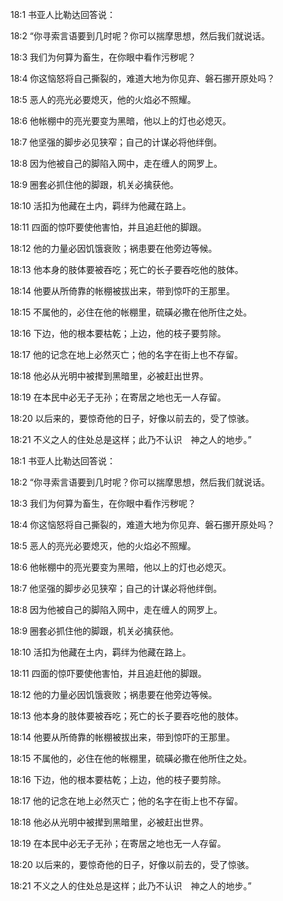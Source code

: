 <a id="1"></a>18:1  书亚人比勒达回答说：  

<a id="2"></a>18:2  “你寻索言语要到几时呢？你可以揣摩思想，然后我们就说话。  

<a id="3"></a>18:3  我们为何算为畜生，在你眼中看作污秽呢？  

<a id="4"></a>18:4  你这恼怒将自己撕裂的，难道大地为你见弃、磐石挪开原处吗？  

<a id="5"></a>18:5  恶人的亮光必要熄灭，他的火焰必不照耀。  

<a id="6"></a>18:6  他帐棚中的亮光要变为黑暗，他以上的灯也必熄灭。  

<a id="7"></a>18:7  他坚强的脚步必见狭窄；自己的计谋必将他绊倒。  

<a id="8"></a>18:8  因为他被自己的脚陷入网中，走在缠人的网罗上。  

<a id="9"></a>18:9  圈套必抓住他的脚跟，机关必擒获他。  

<a id="10"></a>18:10  活扣为他藏在土内，羁绊为他藏在路上。  

<a id="11"></a>18:11  四面的惊吓要使他害怕，并且追赶他的脚跟。  

<a id="12"></a>18:12  他的力量必因饥饿衰败；祸患要在他旁边等候。  

<a id="13"></a>18:13  他本身的肢体要被吞吃；死亡的长子要吞吃他的肢体。  

<a id="14"></a>18:14  他要从所倚靠的帐棚被拔出来，带到惊吓的王那里。  

<a id="15"></a>18:15  不属他的，必住在他的帐棚里，硫磺必撒在他所住之处。  

<a id="16"></a>18:16  下边，他的根本要枯乾；上边，他的枝子要剪除。  

<a id="17"></a>18:17  他的记念在地上必然灭亡；他的名字在街上也不存留。  

<a id="18"></a>18:18  他必从光明中被撵到黑暗里，必被赶出世界。  

<a id="19"></a>18:19  在本民中必无子无孙；在寄居之地也无一人存留。  

<a id="20"></a>18:20  以后来的，要惊奇他的日子，好像以前去的，受了惊骇。  

<a id="21"></a>18:21  不义之人的住处总是这样；此乃不认识　神之人的地步。”  

<a id="1"></a>18:1  书亚人比勒达回答说：  

<a id="2"></a>18:2  “你寻索言语要到几时呢？你可以揣摩思想，然后我们就说话。  

<a id="3"></a>18:3  我们为何算为畜生，在你眼中看作污秽呢？  

<a id="4"></a>18:4  你这恼怒将自己撕裂的，难道大地为你见弃、磐石挪开原处吗？  

<a id="5"></a>18:5  恶人的亮光必要熄灭，他的火焰必不照耀。  

<a id="6"></a>18:6  他帐棚中的亮光要变为黑暗，他以上的灯也必熄灭。  

<a id="7"></a>18:7  他坚强的脚步必见狭窄；自己的计谋必将他绊倒。  

<a id="8"></a>18:8  因为他被自己的脚陷入网中，走在缠人的网罗上。  

<a id="9"></a>18:9  圈套必抓住他的脚跟，机关必擒获他。  

<a id="10"></a>18:10  活扣为他藏在土内，羁绊为他藏在路上。  

<a id="11"></a>18:11  四面的惊吓要使他害怕，并且追赶他的脚跟。  

<a id="12"></a>18:12  他的力量必因饥饿衰败；祸患要在他旁边等候。  

<a id="13"></a>18:13  他本身的肢体要被吞吃；死亡的长子要吞吃他的肢体。  

<a id="14"></a>18:14  他要从所倚靠的帐棚被拔出来，带到惊吓的王那里。  

<a id="15"></a>18:15  不属他的，必住在他的帐棚里，硫磺必撒在他所住之处。  

<a id="16"></a>18:16  下边，他的根本要枯乾；上边，他的枝子要剪除。  

<a id="17"></a>18:17  他的记念在地上必然灭亡；他的名字在街上也不存留。  

<a id="18"></a>18:18  他必从光明中被撵到黑暗里，必被赶出世界。  

<a id="19"></a>18:19  在本民中必无子无孙；在寄居之地也无一人存留。  

<a id="20"></a>18:20  以后来的，要惊奇他的日子，好像以前去的，受了惊骇。  

<a id="21"></a>18:21  不义之人的住处总是这样；此乃不认识　神之人的地步。”  
